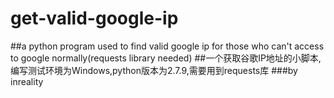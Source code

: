 # get-valid-google-ip
##a python program used to find valid google ip for those who can't access to google normally(requests library needed)
##一个获取谷歌IP地址的小脚本,编写测试环境为Windows,python版本为2.7.9,需要用到requests库
###by inreality
